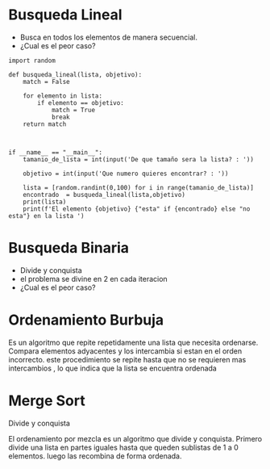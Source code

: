 # Busqueda Lineal

* Busca en todos los elementos de manera secuencial.
* ¿Cual es el peor caso?

~~~
import random

def busqueda_lineal(lista, objetivo):
    match = False
    
    for elemento in lista:
        if elemento == objetivo:
            match = True
            break
    return match



if __name__ == "__main__":
    tamanio_de_lista = int(input('De que tamaño sera la lista? : '))
    
    objetivo = int(input('Que numero quieres encontrar? : '))
    
    lista = [random.randint(0,100) for i in range(tamanio_de_lista)]
    encontrado  = busqueda_lineal(lista,objetivo)
    print(lista)
    print(f'El elemento {objetivo} {"esta" if {encontrado} else "no esta"} en la lista ')
~~~

# Busqueda Binaria

* Divide y conquista
* el problema se divine en 2 en cada iteracion
* ¿Cual es el peor caso?


# Ordenamiento Burbuja

Es un algoritmo que repite repetidamente una lista que necesita ordenarse. Compara elementos adyacentes y los intercambia si estan en el orden incorrecto. este procedimiento se repite hasta que no se requieren mas intercambios , lo que indica que la lista se encuentra ordenada

# Merge Sort

Divide y conquista

El ordenamiento por mezcla es un algoritmo que divide y conquista. Primero divide una lista en partes iguales hasta que queden sublistas de 1 a 0 elementos. luego las recombina de forma ordenada.

